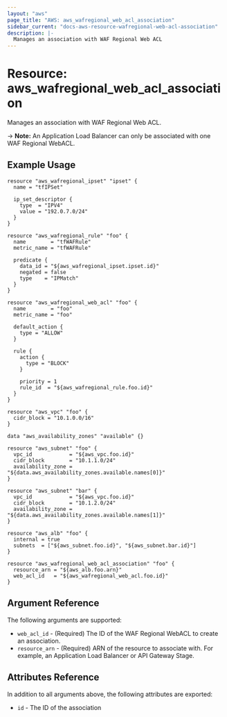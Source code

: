 ```yaml
---
layout: "aws"
page_title: "AWS: aws_wafregional_web_acl_association"
sidebar_current: "docs-aws-resource-wafregional-web-acl-association"
description: |-
  Manages an association with WAF Regional Web ACL
---
```


# Resource: aws_wafregional_web_acl_association

Manages an association with WAF Regional Web ACL.

-> **Note:** An Application Load Balancer can only be associated with one WAF Regional WebACL.

## Example Usage

```hcl
resource "aws_wafregional_ipset" "ipset" {
  name = "tfIPSet"

  ip_set_descriptor {
    type  = "IPV4"
    value = "192.0.7.0/24"
  }
}

resource "aws_wafregional_rule" "foo" {
  name        = "tfWAFRule"
  metric_name = "tfWAFRule"

  predicate {
    data_id = "${aws_wafregional_ipset.ipset.id}"
    negated = false
    type    = "IPMatch"
  }
}

resource "aws_wafregional_web_acl" "foo" {
  name        = "foo"
  metric_name = "foo"

  default_action {
    type = "ALLOW"
  }

  rule {
    action {
      type = "BLOCK"
    }

    priority = 1
    rule_id  = "${aws_wafregional_rule.foo.id}"
  }
}

resource "aws_vpc" "foo" {
  cidr_block = "10.1.0.0/16"
}

data "aws_availability_zones" "available" {}

resource "aws_subnet" "foo" {
  vpc_id            = "${aws_vpc.foo.id}"
  cidr_block        = "10.1.1.0/24"
  availability_zone = "${data.aws_availability_zones.available.names[0]}"
}

resource "aws_subnet" "bar" {
  vpc_id            = "${aws_vpc.foo.id}"
  cidr_block        = "10.1.2.0/24"
  availability_zone = "${data.aws_availability_zones.available.names[1]}"
}

resource "aws_alb" "foo" {
  internal = true
  subnets  = ["${aws_subnet.foo.id}", "${aws_subnet.bar.id}"]
}

resource "aws_wafregional_web_acl_association" "foo" {
  resource_arn = "${aws_alb.foo.arn}"
  web_acl_id   = "${aws_wafregional_web_acl.foo.id}"
}
```

## Argument Reference

The following arguments are supported:

* `web_acl_id` - (Required) The ID of the WAF Regional WebACL to create an association.
* `resource_arn` - (Required) ARN of the resource to associate with. For example, an Application Load Balancer or API Gateway Stage.

## Attributes Reference

In addition to all arguments above, the following attributes are exported:

* `id` - The ID of the association
